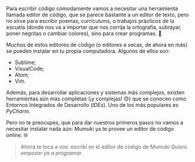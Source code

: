 Para escribir código cómodamente vamos a necesitar una herramienta llamada editor de código, que se parece bastante a un editor de texto, pero no sirve para escribir poemas, currículums, o trabajos prácticos de la escuela (donde nos va a importar que nos corrija la ortografía, subrayar, poner negritas o cambiar colores), sino para crear programas. :star_struck:

Muchos de estos editores de código (o editores a secas, de ahora en más) se pueden instalar en tu propia computadora. Algunos de ellos son: 

* Sublime;
* VisualCode;
* Atom;
* Vim.

Además, para desarrollar aplicaciones y sistemas más complejos, existen herramientas aún más completas (¡y complejas! :sweat:) que se conocen como Entornos Integrados de Desarrollo (_IDEs_). Uno de los más populares es _PyCharm_.

Pero no te preocupes, que para dar nuestros primeros pasos no vamos a necesitar instalar nada aún: Mumuki ya te provee un editor de código online. :globe_with_meridians:

> Ahora te toca a vos: escribí en el editor de código de Mumuki _Quiero empezar ya a programar_. 